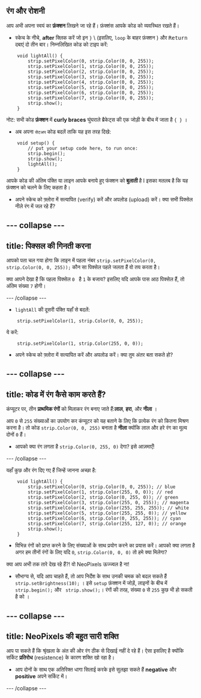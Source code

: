 ## रंग और रोशनी

आप अभी अपना स्वयं का **फ़ंक्शन** लिखने जा रहे हैं। फ़ंक्शंस आपके कोड को व्यवस्थित रखते हैं।

+ स्केच के नीचे, **after** क्लिक करें जो इन `}` \ (इसलिए, `loop` के बाहर फ़ंक्शन \) और <kbd>Return</kbd> दबाएं दो तीन बार। निम्नलिखित कोड को टाइप करें:

``` 
    void lightAll() {
        strip.setPixelColor(0, strip.Color(0, 0, 255));
        strip.setPixelColor(1, strip.Color(0, 0, 255));
        strip.setPixelColor(2, strip.Color(0, 0, 255));
        strip.setPixelColor(3, strip.Color(0, 0, 255));
        strip.setPixelColor(4, strip.Color(0, 0, 255));
        strip.setPixelColor(5, strip.Color(0, 0, 255));
        strip.setPixelColor(6, strip.Color(0, 0, 255));
        strip.setPixelColor(7, strip.Color(0, 0, 255));
        strip.show();
    }
```

नोट: सभी कोड **फ़ंक्शन** में **curly braces** घुंघराले ब्रैकेट्स की एक जोड़ी के बीच में जाता है `{ }` ।

+ अब अपना `सेटअप` कोड बदलें ताकि यह इस तरह दिखे:

``` 
    void setup() {
        // put your setup code here, to run once:
        strip.begin();
        strip.show();
        lightAll();
    }
```

आपके कोड की अंतिम पंक्ति या लाइन आपके बनाये हुए फंक्शन को **बुलाती** है I इसका मतलब है कि यह फ़ंक्शन को चलने के लिए कहता है।

+ अपने स्केच को फ़्लोरा में सत्यापित (verify) करें और अपलोड (upload) करें। क्या सभी पिक्सेल नीले रंग में जल रहे हैं?

--- collapse ---
---
title: पिक्सल की गिनती करना
---

आपको पता चल गया होगा कि लाइन में पहला नंबर `strip.setPixelColor(0, strip.Color(0, 0, 255));` कौन सा पिक्सेल पहले जलता हैं वो तय करता है।

क्या आपने देखा है कि पहला पिक्सेल `0 ` है `1` के बजाय? इसलिए यदि आपके पास आठ पिक्सेल हैं, तो अंतिम संख्या `7` होगी।

--- /collapse ---

+ `lightAll` की दूसरी पंक्ति यहाँ से बदलें:

```
    strip.setPixelColor(1, strip.Color(0, 0, 255));
```

ये करें:

```
    strip.setPixelColor(1, strip.Color(255, 0, 0));
```

+ अपने स्केच को फ़्लोरा में सत्यापित करें और अपलोड करें। क्या तुम अंतर बता सकते हो?

--- collapse ---
---
title: कोड में रंग कैसे काम करते हैं?
---

कंप्यूटर पर, तीन **प्राथमिक रंगों** को मिलाकर रंग बनाए जाते हैं:**लाल**, **हरा**, और **नीला** ।

आप `0` से `255` संख्याओं का उपयोग कर कंप्यूटर को यह बताने के लिए कि प्रत्येक रंग को कितना मिश्रण करना है। तो कोड `strip.Color(0, 0, 255)` बनाता है **नीला** क्योंकि लाल और हरे रंग का मूल्य दोनों `0` हैं।

+ आपको क्या रंग लगता है `strip.Color(0, 255, 0)` देगा? इसे आज़माएँ!

--- /collapse ---

यहाँ कुछ और रंग दिए गए हैं जिन्हें जानना अच्छा है:

```
    void lightAll() {
        strip.setPixelColor(0, strip.Color(0, 0, 255)); // blue
        strip.setPixelColor(1, strip.Color(255, 0, 0)); // red
        strip.setPixelColor(2, strip.Color(0, 255, 0)); // green
        strip.setPixelColor(3, strip.Color(255, 0, 255)); // magenta
        strip.setPixelColor(4, strip.Color(255, 255, 255)); // white
        strip.setPixelColor(5, strip.Color(255, 255, 0)); // yellow
        strip.setPixelColor(6, strip.Color(0, 255, 255)); // cyan
        strip.setPixelColor(7, strip.Color(255, 127, 0)); // orange
        strip.show();
    }
```

+ विभिन्न रंगों को प्राप्त करने के लिए संख्याओं के साथ प्रयोग करने का प्रयास करें। आपको क्या लगता है अगर हम तीनों रंगों के लिए यदि `0`, `strip.Color(0, 0, 0)` तो हमे क्या मिलेगा?

क्या आप अभी तक तारे देख रहे हैं?! वो NeoPixels ऊज्ज्वल है ना!

+ सौभाग्य से, यदि आप चाहते हैं, तो आप निर्देश के साथ उनकी चमक को बदल सकते हैं ` strip.setBrightness(10); ` । इसे ` setup ` फ़ंक्शन में जोड़ें, लाइनों के बीच में ` strip.begin(); ` और ` strip.show();`। रंगों की तरह, संख्या ` 0 ` से ` 255 ` कुछ भी हो सकती है को ।

--- collapse ---
---
title: NeoPixels की बहुत सारी शक्ति
---

आप पा सकते हैं कि श्रृंखला के अंत की ओर रंग ठीक से दिखाई नहीं दे रहे हैं। ऐसा इसलिए है क्योंकि सर्किट **प्रतिरोध** (resistence) के कारण शक्ति खो रहा है।

+ आप दोनों के साथ एक अतिरिक्त धागा सिलाई करके इसे सुलझा सकते हैं **negative** और **positive** अपने सर्किट में।

--- /collapse ---
